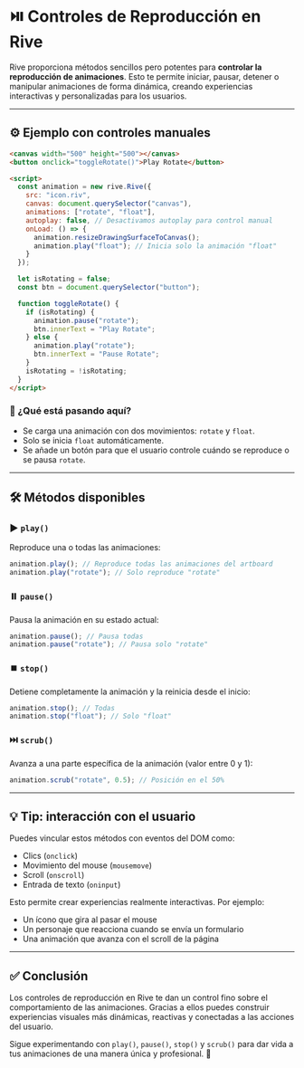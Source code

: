 # ⏯️ Controles de Reproducción en Rive

Rive proporciona métodos sencillos pero potentes para **controlar la reproducción de animaciones**. Esto te permite iniciar, pausar, detener o manipular animaciones de forma dinámica, creando experiencias interactivas y personalizadas para los usuarios.

---

## ⚙️ Ejemplo con controles manuales

```html
<canvas width="500" height="500"></canvas>
<button onclick="toggleRotate()">Play Rotate</button>

<script>
  const animation = new rive.Rive({
    src: "icon.riv",
    canvas: document.querySelector("canvas"),
    animations: ["rotate", "float"],
    autoplay: false, // Desactivamos autoplay para control manual
    onLoad: () => {
      animation.resizeDrawingSurfaceToCanvas();
      animation.play("float"); // Inicia solo la animación "float"
    }
  });

  let isRotating = false;
  const btn = document.querySelector("button");

  function toggleRotate() {
    if (isRotating) {
      animation.pause("rotate");
      btn.innerText = "Play Rotate";
    } else {
      animation.play("rotate");
      btn.innerText = "Pause Rotate";
    }
    isRotating = !isRotating;
  }
</script>
```

### 📖 ¿Qué está pasando aquí?
- Se carga una animación con dos movimientos: `rotate` y `float`.
- Solo se inicia `float` automáticamente.
- Se añade un botón para que el usuario controle cuándo se reproduce o se pausa `rotate`.

---

## 🛠️ Métodos disponibles

### ▶️ `play()`
Reproduce una o todas las animaciones:
```js
animation.play(); // Reproduce todas las animaciones del artboard
animation.play("rotate"); // Solo reproduce "rotate"
```

### ⏸️ `pause()`
Pausa la animación en su estado actual:
```js
animation.pause(); // Pausa todas
animation.pause("rotate"); // Pausa solo "rotate"
```

### ⏹️ `stop()`
Detiene completamente la animación y la reinicia desde el inicio:
```js
animation.stop(); // Todas
animation.stop("float"); // Solo "float"
```

### ⏭️ `scrub()`
Avanza a una parte específica de la animación (valor entre 0 y 1):
```js
animation.scrub("rotate", 0.5); // Posición en el 50%
```

---

## 💡 Tip: interacción con el usuario

Puedes vincular estos métodos con eventos del DOM como:

- Clics (`onclick`)
- Movimiento del mouse (`mousemove`)
- Scroll (`onscroll`)
- Entrada de texto (`oninput`)

Esto permite crear experiencias realmente interactivas. Por ejemplo:

- Un ícono que gira al pasar el mouse
- Un personaje que reacciona cuando se envía un formulario
- Una animación que avanza con el scroll de la página

---

## ✅ Conclusión

Los controles de reproducción en Rive te dan un control fino sobre el comportamiento de las animaciones. Gracias a ellos puedes construir experiencias visuales más dinámicas, reactivas y conectadas a las acciones del usuario.

Sigue experimentando con `play()`, `pause()`, `stop()` y `scrub()` para dar vida a tus animaciones de una manera única y profesional. 🎯



